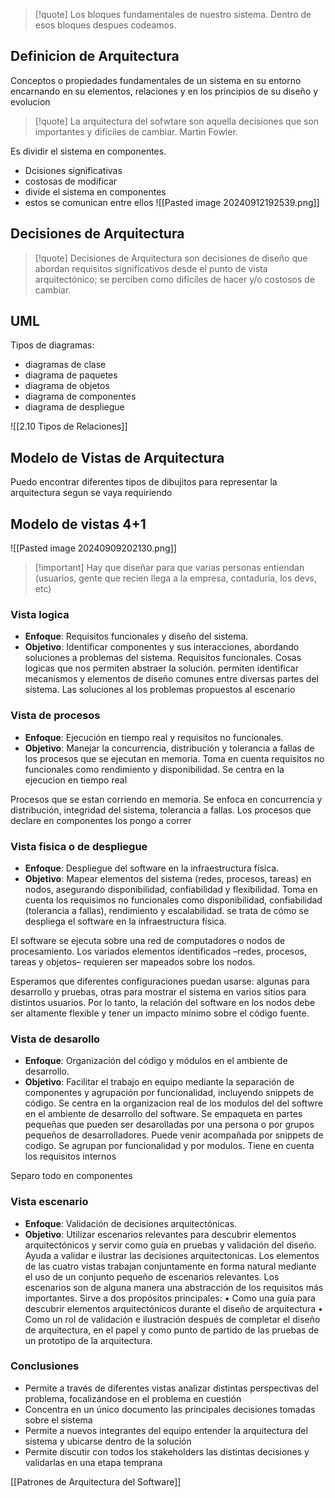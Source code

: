 >[!quote] Los bloques fundamentales de nuestro sistema. Dentro de esos bloques despues codeamos.
## Definicion de Arquitectura 
Conceptos o propiedades fundamentales  de un sistema en su entorno encarnando en su elementos, relaciones y en los principios de su diseño y evolucion

>[!quote] La arquitectura del sofwtare son aquella decisiones que son importantes y dificiles de cambiar. Martin Fowler.



Es dividir el sistema en componentes.
- Dcisiones significativas
- costosas de modificar
- divide el sistema en componentes 
- estos se comunican entre ellos
![[Pasted image 20240912192539.png]]
## Decisiones de Arquitectura 
>[!quote] Decisiones de Arquitectura son decisiones de diseño que abordan requisitos significativos desde el punto de vista arquitectónico; se perciben como difíciles de hacer y/o costosos de cambiar.


## UML
Tipos de diagramas: 
- diagramas de clase
- diagrama de paquetes 
- diagrama de objetos
- diagrama de componentes 
- diagrama de despliegue

![[2.10 Tipos de Relaciones]]

## Modelo de Vistas de Arquitectura
Puedo encontrar diferentes tipos de dibujitos para representar la arquitectura segun se vaya requiriendo




## Modelo de vistas 4+1 
![[Pasted image 20240909202130.png]]
>[!important] Hay que diseñar para que varias personas entiendan (usuarios, gente que recien llega a la empresa, contaduria, los devs, etc)




### Vista logica 
- **Enfoque**: Requisitos funcionales y diseño del sistema.
- **Objetivo**: Identificar componentes y sus interacciones, abordando soluciones a problemas del sistema.
Requisitos funcionales. Cosas logicas que nos permiten abstraer la solución.  permiten identificar mecanismos y elementos de diseño comunes entre diversas partes del sistema. Las soluciones al los problemas propuestos al escenario

### Vista de procesos 
- **Enfoque**: Ejecución en tiempo real y requisitos no funcionales.
- **Objetivo**: Manejar la concurrencia, distribución y tolerancia a fallas de los procesos que se ejecutan en memoria.
Toma en cuenta requisitos no funcionales como rendimiento y disponibilidad. Se centra en la ejecucion en tiempo real

Procesos que se estan corriendo en memoria. Se enfoca en concurrencia y distribución, integridad del sistema, tolerancia a fallas. Los procesos que declare en componentes los pongo a correr

### Vista fisica o de despliegue 
- **Enfoque**: Despliegue del software en la infraestructura física.
- **Objetivo**: Mapear elementos del sistema (redes, procesos, tareas) en nodos, asegurando disponibilidad, confiabilidad y flexibilidad.
Toma en cuenta los requisimos no funcionales como disponibilidad, confiabilidad (tolerancia a fallas), rendimiento y escalabilidad. 
se trata de cómo se despliega el software en la infraestructura física.

El software se ejecuta sobre una red de computadores o nodos de procesamiento. Los variados elementos identificados –redes, procesos, tareas y objetos– requieren ser mapeados sobre los nodos. 

Esperamos que diferentes configuraciones puedan usarse: algunas para desarrollo y pruebas, otras para mostrar el sistema en varios sitios para distintos usuarios. Por lo tanto, la relación del software en los nodos debe ser altamente flexible y tener un impacto mínimo sobre el código fuente.
### Vista de desarollo
- **Enfoque**: Organización del código y módulos en el ambiente de desarrollo.
- **Objetivo**: Facilitar el trabajo en equipo mediante la separación de componentes y agrupación por funcionalidad, incluyendo snippets de código.
Se centra en la organizacion real de los modulos del del softwre en el ambiente de desarrollo del software. Se empaqueta en partes pequeñas que pueden ser desarolladas por una persona o por grupos pequeños de desarrolladores. 
Puede venir acompañada por snippets de codigo. Se agrupan por funcionalidad y por modulos.
Tiene en cuenta los requisitos internos

Separo todo en componentes


### Vista escenario
- **Enfoque**: Validación de decisiones arquitectónicas.
- **Objetivo**: Utilizar escenarios relevantes para descubrir elementos arquitectónicos y servir como guía en pruebas y validación del diseño.
Ayuda a validar e ilustrar las decisiones arquitectonicas.
Los elementos de las cuatro vistas trabajan conjuntamente en forma natural mediante el uso de un conjunto pequeño de escenarios relevantes. Los escenarios son de alguna manera una abstracción de los requisitos más importantes. 
Sirve a dos propósitos principales:
• Como una guía para descubrir elementos arquitectónicos durante el diseño de arquitectura
• Como un rol de validación e ilustración después de completar el diseño de arquitectura, en el papel y como punto de partido de las pruebas de un prototipo de la arquitectura.

### Conclusiones

- Permite a través de diferentes vistas analizar distintas perspectivas del problema, focalizándose en el problema en cuestión
- Concentra en un único documento las principales decisiones tomadas sobre el sistema 
- Permite a nuevos integrantes del equipo entender la arquitectura del sistema y ubicarse dentro de la solución
- Permite discutir con todos los stakeholders las distintas decisiones y validarlas en una etapa temprana

[[Patrones de Arquitectura del Software]]



